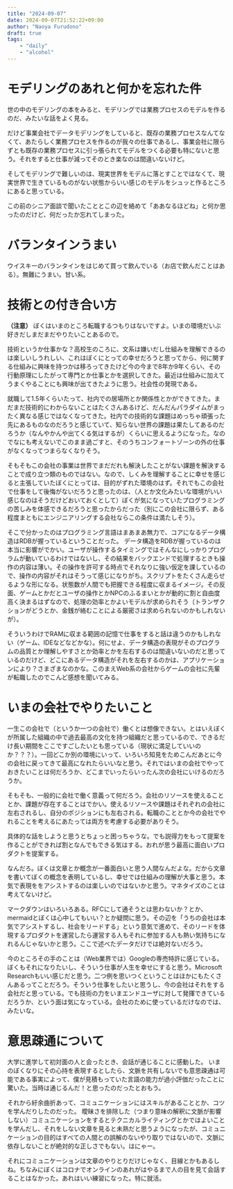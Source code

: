 ```yaml
---
title: "2024-09-07"
date: 2024-09-07T21:52:22+09:00
author: "Naoya Furudono"
draft: true
tags:
    - "daily"
    - "alcohol"
---
```


# モデリングのあれと何かを忘れた件

世の中のモデリングの本をみると、モデリングでは業務プロセスのモデルを作るのだ、みたいな話をよく見る。

だけど事業会社でデータモデリングをしていると、既存の業務プロセスなんてなくて、あたらしく業務プロセスを作るのが我々の仕事であるし、事業会社に限らずとも既存の業務プロセスに引っ張られてモデルをつくる必要も特にないと思う。それをすると仕事が減ってそのとき楽なのは間違いないけど。

そしてモデリングで難しいのは、現実世界をモデルに落とすことではなくて、現実世界で生きているものがない状態からいい感じのモデルをシュッと作るところにあると思っている。

この前のシニア面談で聞いたこととこの辺を絡めて「ああなるほどね」と何か思ったのだけど、何だったか忘れてしまった。

# バランタインうまい

ウイスキーのバランタインをはじめて買って飲んでいる（お店で飲んだことはある）。無難にうまい。甘い系。

# 技術との付き合い方

**（注意）** ぼくはいまのところ転職するつもりはないですよ。いまの環境だいぶ好きだしまだまだやりたいことあるので。

技術というか仕事かな？高校生のころに、文系は嫌いだし仕組みを理解できるのは楽しいしうれしい、これはぼくにとっての幸せだろうと思ってから、何に関する仕組みに興味を持つかは移ろってきたけど今の今まで8年か9年くらい、その行動原理にしたがって専門とか仕事とかを選択してきた。最近は仕組みに加えてうまくやることにも興味が出てきたように思う。社会性の発現である。

就職して1.5年くらいたって、社内での居場所とか関係性とかができてきた。まだまだ技術的にわからないことはたくさんあるけど、だんだんパラダイムがまったく異なる感じではなくなってきた。社内での技術的な課題はめっちゃ頑張った先にあるものなのだろうと感じていて、知らない世界の課題は果たしてあるのだろうか（なんやかんや出てくる気はするが）くらいに思えるようになった。なのでなにも考えないでこのまま過ごすと、そのうちコンフォートゾーンの外の仕事がなくなってつまらなくなりそう。

そもそもこの会社の事業は世界でまだだれも解決したことがない課題を解決することで成り立つ類のものではない。なので、しくみを理解することに幸せを感じると主張していたぼくにとっては、目的がずれた環境のはず。それでもこの会社で仕事をして後悔がないだろうと思ったのは、（人とか文化みたいな環境がいい感じなのはそうだけどおいておくとして）ぼくが気になっていたプログラミングの苦しみを体感できるだろうと思ったからだった（別にこの会社に限らず、ある程度まともにエンジニアリングする会社ならこの条件は満たしそう）。

そこで分かったのはプログラミング言語はまあまあ無力で、コアになるデータ構造はRDBが握っているということだった。
データ構造をRDBが握っているのは本当に影響がでかい。ユーザが操作するタイミングではそんなにしっかりプログラムが動いているわけではないし、その結果をバックエンドで処理するときも操作の内容は薄い。その操作を許可する時点でそれなりに強い仮定を課しているので、操作の内容がそれはそうって感じになりがち。スクリプトをたくさん走らせるような形になる。状態数が人間でも把握できる程度に収まるイメージ。その反面、ゲームとかだとユーザの操作とかNPCのふるまいとかが動的に割と自由度高く決まるはずなので、処理の効率とかよいモデルが求められそう（トランザクションがどうとか、金銭が絡むことによる厳密さは求められないのかもしれないが）。

そういうわけでRAMに収まる範囲の記憶で仕事をすると話は違うのかもしれない（ゲーム、IDEなどなどかな）。何にせよ、データ構造の表現がそのプログラムの品質とか理解しやすさとか効率とかを左右するのは間違いないのだと思っているのだけど、どこにあるデータ構造がそれを左右するのかは、アプリケーションにより？さまざまなのかな。このまえWeb系の会社からゲームの会社に先輩が転職したのでこんど感想を聞いてみる。

# いまの会社でやりたいこと

一生この会社で（というか一つの会社で）働くとは想像できない。とはいえぼくが所属した組織の中で過去最高の文化を持つ組織だと思っているので、できるだけ長い期間をここですごしたいとも思っている（現状に満足していいのか？？？）。一回どこか別の環境にいって、いろいろ知見をためこんだあとに今の会社に戻ってきて最高になれたらいいなと思う。それではいまの会社でやっておきたいことは何だろうか、どこまでいったらいったん次の会社にいけるのだろうか。

そもそも、一般的に会社で働く意義って何だろう。会社のリソースを使えることとか、課題が存在することはでかい。使えるリソースや課題はそれぞれの会社に左右されるし、自分のポジションにも左右される。転職のこととか今の会社でやれることを考えるにあたっては両方を考慮する必要がありそう。

具体的な話をしようと思うとちょっと困っちゃうな。でも説得力をもって提案を作ることができれば割となんでもできる気はする。おれが思う最高に面白いプロダクトを提案する。

なんだろ。ぼくは文章とか概念が一番面白いと思う人間なんだよな。だから文章を書いてぼくの概念を表明しているし、幸せでは仕組みの理解が大事と思う。本気で表現ををアシストするのは楽しいのではないかと思う。マネタイズのことは考えてないけど。

マークダウンはいろいろある。RFCにして通そうとは思わないか？とか、mermaidとぼくは心中してもいい？とか疑問に思う。その辺を「うちの会社は本気でアシストするし、社会をリードする」という意気で進めて、そのリードを体現するプロダクトを運営したら運営する人もそれに参加する人も熱い気持ちになれるんじゃないかと思う。ここで述べたデータだけでは絶対ないだろう。

今のところその手のことは（Web業界では）Googleの専売特許に感じている。ぼくもそれになりたいし、そういう仕事が人生を幸せにすると思う。Microsoft Researchもいい感じだと思う。二つ例を思いつくということはほかにもたくさんあるってことだろう。そういう仕事をしたいと思うし、今の会社はそれをする会社だと思っている。でも技術の力をいまエンドユーザに対して発揮できているだろうか、という面は気になっている。会社のために使っているだけなのでは、みたいな。

# 意思疎通について

大学に進学して初対面の人と会ったとき、会話が通じることに感動した。
いまのぼくなりにその心持を表現するとしたら、文脈を共有しないでも意思疎通は可能である事実によって、僕が見積もっていた言語の能力が過小評価だったことに驚いた。当時は通じるんだ！と思ったのだったとおもう。

それから紆余曲折あって、コミュニケーションにはスキルがあることとか、コツを学んだりしたのだった。
曖昧さを排除した（つまり意味の解釈に文脈が影響しない）コミュニケーションをするとテクニカルライティングとかではよいことを学んだし、それをしない文章を見ると未熟だと思うようになったが、コミュニケーションの目的はすべての人間との誤解のないやり取りではないので、文脈に依存しないことが絶対的な正しさでもない。はにゃー。

それにコミュニケーションは文章のやりとりだけじゃなく、目線とかもあるしね。ちなみにぼくはコロナでオンラインのあれがはやるまで人の目を見て会話することはなかった。あれはいい練習になった。特に就活。
